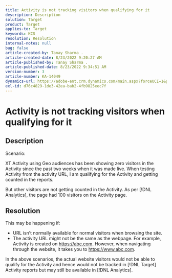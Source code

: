 ```yaml
---
title: Activity is not tracking visitors when qualifying for it
description: Description
solution: Target
product: Target
applies-to: Target
keywords: KCS
resolution: Resolution
internal-notes: null
bug: false
article-created-by: Tanay Sharma .
article-created-date: 8/23/2022 9:20:27 AM
article-published-by: Tanay Sharma .
article-published-date: 8/23/2022 9:34:51 AM
version-number: 3
article-number: KA-14049
dynamics-url: https://adobe-ent.crm.dynamics.com/main.aspx?forceUCI=1&pagetype=entityrecord&etn=knowledgearticle&id=3aee61d0-c422-ed11-b83e-00224808613b
exl-id: d76c4829-1de3-42ea-bab2-4fb9825eec7f
---
```

# Activity is not tracking visitors when qualifying for it

## Description


Scenario:



XT Activity using Geo audiences has been showing zero visitors in the Activity since the past two weeks when it was made live. When testing Activity from the activity URL, I am qualifying for the Activity and getting counted in the reports.



But other visitors are not getting counted in the Activity. As per [!DNL Analytics], the page had 100 visitors on the Activity page.

## Resolution


This may be happening if:

- URL isn’t normally available for normal visitors when browsing the site.
- The activity URL might not be the same as the webpage. For example, Activity is created on https://abc.com. However, when navigating through the website, it takes you to https://www.abc.com.


In the above scenarios, the actual website visitors would not be able to qualify for the Activity and hence would not be tracked in [!DNL Target] Activity reports but may still be available in [!DNL Analytics].
